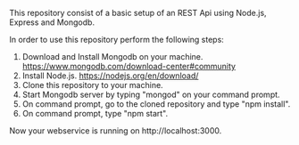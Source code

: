 This repository consist of a basic setup of an REST Api using Node.js, Express and Mongodb.

In order to use this repository perform the following steps:

1) Download and Install Mongodb on your machine. https://www.mongodb.com/download-center#community 
2) Install Node.js. https://nodejs.org/en/download/
3) Clone this repository to your machine.
4) Start Mongodb server by typing "mongod" on your command prompt.
5) On command prompt, go to the cloned repository and type "npm install".
6) On command prompt, type "npm start".

Now your webservice is running on http://localhost:3000. 

